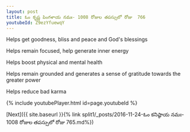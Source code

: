```yaml
---
layout: post
title: ఓం కృష్ణ పింగళాయ నమః- 1008 రోజుల తపస్సులో రోజు  766
youtubeId: Z9ezYfuewqY
---
```

 
 
Helps get goodness, bliss and peace and God's blessings
 
Helps remain focused, help generate inner energy 
 
Helps boost physical and mental health 
 
Helps remain grounded and generates a sense of gratitude towards the greater power 
 
Helps reduce bad karma
 
 
 
 


{% include youtubePlayer.html id=page.youtubeId %}
 
[Next]({{ site.baseurl }}{% link  split1/_posts/2016-11-24-ఓం కనిష్ఠాయ నమః- 1008 రోజుల తపస్సులో రోజు  765.md%})
 
